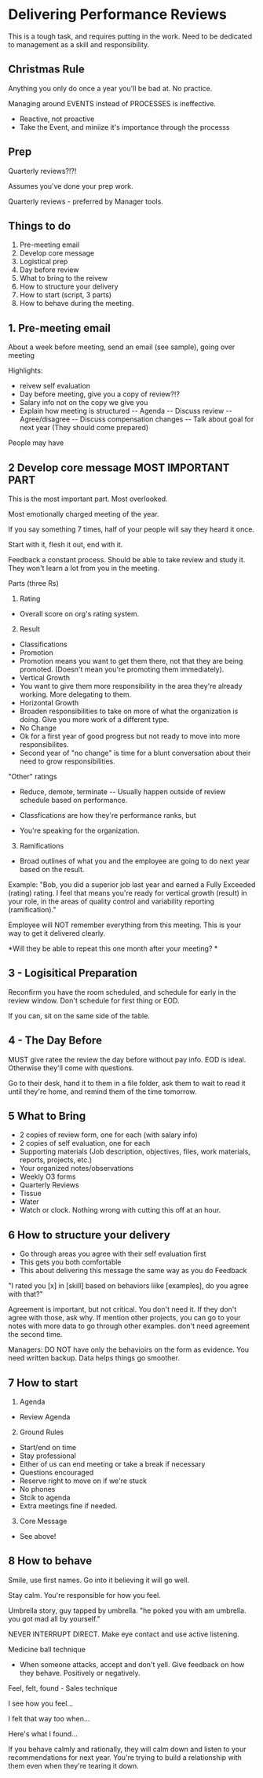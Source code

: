 # Delivering Performance Reviews

This is a tough task, and requires putting in the work. Need to be dedicated to management as a skill and responsibility. 

## Christmas Rule

Anything you only do once a year you'll be bad at. No practice.

Managing around EVENTS instead of PROCESSES is ineffective.
- Reactive, not proactive
- Take the Event, and miniize it's importance through the processs

## Prep 

Quarterly reviews?!?! 

Assumes you've done your prep work. 

Quarterly reviews - preferred by Manager tools. 

## Things to do

1. Pre-meeting email
2. Develop core message
3. Logistical prep
4. Day before review
5. What to bring to the reivew
6. How to structure your delivery
7. How to start (script, 3 parts)
8. How to behave during the meeting. 

## 1. Pre-meeting email

About a week before meeting, send an email (see sample), going over meeting

Highlights:
- reivew self evaluation
- Day before meeting, give you a copy of review?!?
- Salary info not on the copy we give you
- Explain how meeting is structured
-- Agenda
-- Discuss review
-- Agree/disagree
-- Discuss compensation changes
-- Talk about goal for next year (They should come prepared)

People may have 

## 2 Develop core message MOST IMPORTANT PART

This is the most important part. Most overlooked. 

Most emotionally charged meeting of the year. 

If you say something 7 times, half of your people will say they heard it once. 

Start with it, flesh it out, end with it.

Feedback a constant process. Should be able to take review and study it. They won't learn a lot from you in the meeting. 

Parts (three Rs)
1. Rating
- Overall score on org's rating system.
2. Result
- Classifications
 - Promotion
  - Promotion means you want to get them there, not that they are being promoted. (Doesn't mean you're promoting them immediately).
 - Vertical Growth
  - You want to give them more responsibility in the area they're already working. More delegating to them.
 - Horizontal Growth
  - Broaden responsibilities to take on more of what the organization is doing. Give you more work of a different type.
 - No Change
  - Ok for a first year of good progress but not ready to move into more responsibilites.
  - Second year of "no change" is time for a blunt conversation about their need to grow responsibilities.

"Other" ratings
- Reduce, demote, terminate
-- Usually happen outside of review schedule based on performance. 


- Classfications are how they're performance ranks, but 
- You're speaking for the organization.

3. Ramifications
-  Broad outlines of what you and the employee are going to do next year based on the result. 

Example: "Bob, you did a superior job last year and earned a Fully Exceeded (rating) rating. I feel
that means you're ready for vertical growth (result) in your role, in the areas of quality
control and variability reporting (ramification)."

Employee will NOT remember everything from this meeting. This is your way to get it delivered clearly. 

*Will they be able to repeat this one month after your meeting? *

## 3 - Logisitical Preparation

Reconfirm you have the room scheduled, and schedule for early in the review window. Don't schedule for first thing or EOD. 

If you can, sit on the same side of the table. 

## 4 - The Day Before

MUST give ratee the review the day before without pay info. EOD is ideal. Otherwise they'll come with questions. 

Go to their desk, hand it to them in a file folder, ask them to wait to read it until they're home, and remind them of the time tomorrow. 

## 5 What to Bring

- 2 copies of review form, one for each (with salary info)
- 2 copies of self evaluation, one for each
- Supporting materials (Job description, objectives, files, work materials, reports, projects, etc.)
- Your organized notes/observations
- Weekly O3 forms
- Quarterly Reviews
- Tissue
- Water
- Watch or clock. Nothing wrong with cutting this off at an hour. 

## 6 How to structure your delivery

- Go through areas you agree with their self evaluation first
- This gets you both comfortable
- This about delivering this message the same way as you do Feedback

"I rated you [x] in [skill] based on behaviors liike [examples], do you agree with that?"

Agreement is important, but not critical. You don't need it. If they don't agree with those, ask why. If mention other projects, you can go to your notes with more data to go through other examples. don't need agreement the second time.

Managers: DO NOT have only the behavioirs on the form as evidence. You need written backup. Data helps things go smoother.

## 7 How to start

1. Agenda
- Review Agenda
2. Ground Rules
- Start/end on time
- Stay professional
- Either of us can end meeting or take a break if necessary
- Questions encouraged
- Reserve right to move on if we're stuck
- No phones
- Stcik to agenda
- Extra meetings fine if needed.
3. Core Message
- See above!

## 8 How to behave

Smile, use first names. Go into it believing it will go well. 

Stay calm. You're responsible for how you feel. 

Umbrella story, guy tapped by umbrella. "he poked you with am umbrella. you got mad all by yourself."

NEVER INTERRUPT DIRECT. Make eye contact and use active listening.

Medicine ball technique
- When someone attacks, accept and don't yell. Give feedback on how they behave. Positively or negatively. 

Feel, felt, found - Sales technique

I see how you feel...

I felt that way too when...

Here's what I found...

If you behave calmly and rationally, they will calm down and listen to your recommendations for next year. You're trying to build a relationship with them even when they're tearing it down. 
